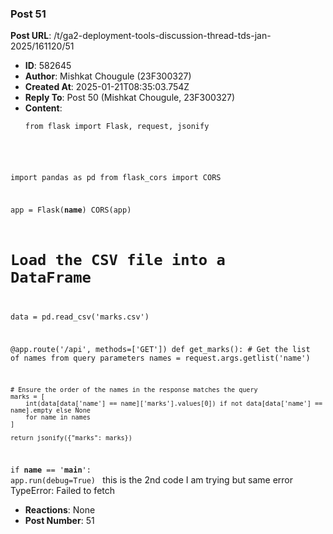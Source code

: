 ### Post 51
**Post URL**: /t/ga2-deployment-tools-discussion-thread-tds-jan-2025/161120/51
- **ID**: 582645
- **Author**: Mishkat Chougule (23F300327)
- **Created At**: 2025-01-21T08:35:03.754Z
- **Reply To**: Post 50 (Mishkat Chougule, 23F300327)
- **Content**:  
  <pre><code class="lang-auto">from flask import Flask, request, jsonify
import pandas as pd
from flask_cors import CORS

app = Flask(__name__)
CORS(app)

# Load the CSV file into a DataFrame
data = pd.read_csv('marks.csv')

@app.route('/api', methods=['GET'])
def get_marks():
    # Get the list of names from query parameters
    names = request.args.getlist('name')
    
    # Ensure the order of the names in the response matches the query
    marks = [
        int(data[data['name'] == name]['marks'].values[0]) if not data[data['name'] == name].empty else None 
        for name in names
    ]
    
    return jsonify({"marks": marks})

if __name__ == '__main__':
    app.run(debug=True)
</code></pre>
this is the 2nd code I am trying but same error TypeError: Failed to fetch
- **Reactions**: None
- **Post Number**: 51

